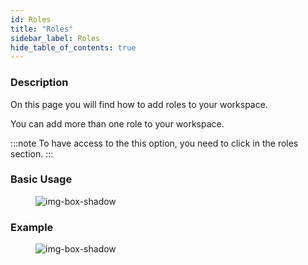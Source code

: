 ```yaml
---
id: Roles
title: "Roles"
sidebar_label: Roles
hide_table_of_contents: true
---
```


### Description

On this page you will find how to add roles to your workspace.

<p>You can add more than one role to your workspace.</p>

:::note
To have access to the this option, you need to click in the roles section.
:::

<h3>Basic Usage</h3>

<figure>

![img-box-shadow](/img/craft/workspace/ChooseRole.png)

</figure>

<h3>Example</h3>

<figure>

![img-box-shadow](/img/craft/workspace/roles-example.png)

</figure>
